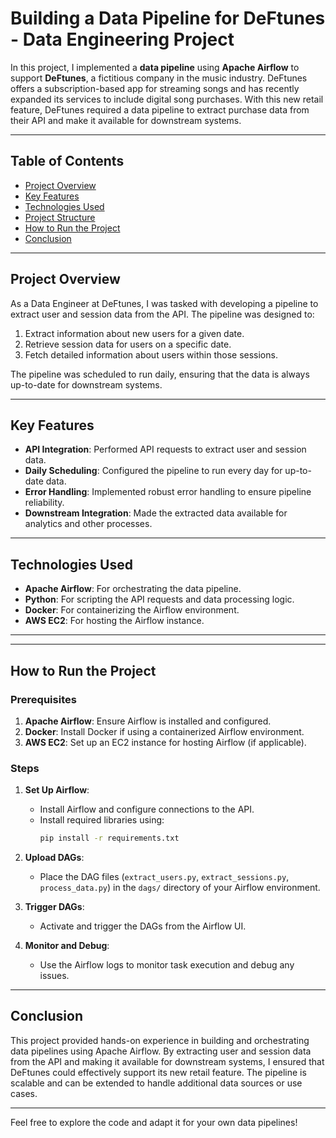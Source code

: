 # Building a Data Pipeline for DeFtunes - Data Engineering Project

In this project, I implemented a **data pipeline** using **Apache Airflow** to support **DeFtunes**, a fictitious company in the music industry. DeFtunes offers a subscription-based app for streaming songs and has recently expanded its services to include digital song purchases. With this new retail feature, DeFtunes required a data pipeline to extract purchase data from their API and make it available for downstream systems.

---

## Table of Contents
- [Project Overview](#project-overview)
- [Key Features](#key-features)
- [Technologies Used](#technologies-used)
- [Project Structure](#project-structure)
- [How to Run the Project](#how-to-run-the-project)
- [Conclusion](#conclusion)

---

## Project Overview

As a Data Engineer at DeFtunes, I was tasked with developing a pipeline to extract user and session data from the API. The pipeline was designed to:
1. Extract information about new users for a given date.
2. Retrieve session data for users on a specific date.
3. Fetch detailed information about users within those sessions.

The pipeline was scheduled to run daily, ensuring that the data is always up-to-date for downstream systems.

---

## Key Features

- **API Integration**: Performed API requests to extract user and session data.
- **Daily Scheduling**: Configured the pipeline to run every day for up-to-date data.
- **Error Handling**: Implemented robust error handling to ensure pipeline reliability.
- **Downstream Integration**: Made the extracted data available for analytics and other processes.

---

## Technologies Used

- **Apache Airflow**: For orchestrating the data pipeline.
- **Python**: For scripting the API requests and data processing logic.
- **Docker**: For containerizing the Airflow environment.
- **AWS EC2**: For hosting the Airflow instance.

---


---

## How to Run the Project

### Prerequisites
1. **Apache Airflow**: Ensure Airflow is installed and configured.
2. **Docker**: Install Docker if using a containerized Airflow environment.
3. **AWS EC2**: Set up an EC2 instance for hosting Airflow (if applicable).

### Steps
1. **Set Up Airflow**:
   - Install Airflow and configure connections to the API.
   - Install required libraries using:
     ```bash
     pip install -r requirements.txt
     ```

2. **Upload DAGs**:
   - Place the DAG files (`extract_users.py`, `extract_sessions.py`, `process_data.py`) in the `dags/` directory of your Airflow environment.

3. **Trigger DAGs**:
   - Activate and trigger the DAGs from the Airflow UI.

4. **Monitor and Debug**:
   - Use the Airflow logs to monitor task execution and debug any issues.

---

## Conclusion

This project provided hands-on experience in building and orchestrating data pipelines using Apache Airflow. By extracting user and session data from the API and making it available for downstream systems, I ensured that DeFtunes could effectively support its new retail feature. The pipeline is scalable and can be extended to handle additional data sources or use cases.

---

Feel free to explore the code and adapt it for your own data pipelines!